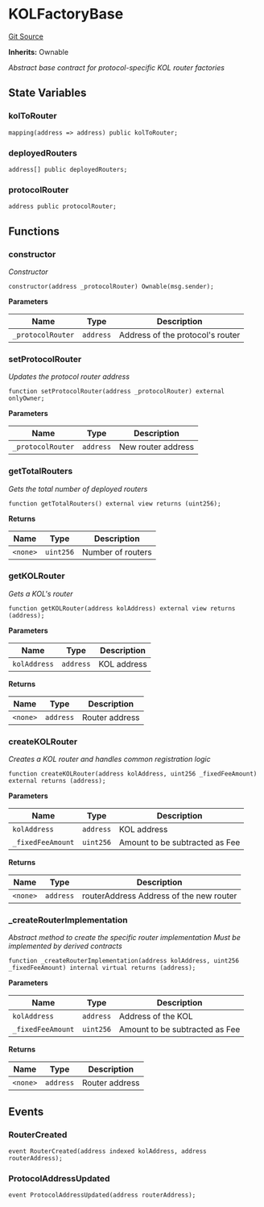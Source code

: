 # KOLFactoryBase
[Git Source](https://github.com-smastropiero/SherryLabs/sherry-contracts/blob/42c75427de405d6510851a4525799e04cd6d3130/src/kol-router/KOLFactoryBase.sol)

**Inherits:**
Ownable

*Abstract base contract for protocol-specific KOL router factories*


## State Variables
### kolToRouter

```solidity
mapping(address => address) public kolToRouter;
```


### deployedRouters

```solidity
address[] public deployedRouters;
```


### protocolRouter

```solidity
address public protocolRouter;
```


## Functions
### constructor

*Constructor*


```solidity
constructor(address _protocolRouter) Ownable(msg.sender);
```
**Parameters**

|Name|Type|Description|
|----|----|-----------|
|`_protocolRouter`|`address`|Address of the protocol's router|


### setProtocolRouter

*Updates the protocol router address*


```solidity
function setProtocolRouter(address _protocolRouter) external onlyOwner;
```
**Parameters**

|Name|Type|Description|
|----|----|-----------|
|`_protocolRouter`|`address`|New router address|


### getTotalRouters

*Gets the total number of deployed routers*


```solidity
function getTotalRouters() external view returns (uint256);
```
**Returns**

|Name|Type|Description|
|----|----|-----------|
|`<none>`|`uint256`|Number of routers|


### getKOLRouter

*Gets a KOL's router*


```solidity
function getKOLRouter(address kolAddress) external view returns (address);
```
**Parameters**

|Name|Type|Description|
|----|----|-----------|
|`kolAddress`|`address`|KOL address|

**Returns**

|Name|Type|Description|
|----|----|-----------|
|`<none>`|`address`|Router address|


### createKOLRouter

*Creates a KOL router and handles common registration logic*


```solidity
function createKOLRouter(address kolAddress, uint256 _fixedFeeAmount) external returns (address);
```
**Parameters**

|Name|Type|Description|
|----|----|-----------|
|`kolAddress`|`address`|KOL address|
|`_fixedFeeAmount`|`uint256`|Amount to be subtracted as Fee|

**Returns**

|Name|Type|Description|
|----|----|-----------|
|`<none>`|`address`|routerAddress Address of the new router|


### _createRouterImplementation

*Abstract method to create the specific router implementation
Must be implemented by derived contracts*


```solidity
function _createRouterImplementation(address kolAddress, uint256 _fixedFeeAmount) internal virtual returns (address);
```
**Parameters**

|Name|Type|Description|
|----|----|-----------|
|`kolAddress`|`address`|Address of the KOL|
|`_fixedFeeAmount`|`uint256`|Amount to be subtracted as Fee|

**Returns**

|Name|Type|Description|
|----|----|-----------|
|`<none>`|`address`|Router address|


## Events
### RouterCreated

```solidity
event RouterCreated(address indexed kolAddress, address routerAddress);
```

### ProtocolAddressUpdated

```solidity
event ProtocolAddressUpdated(address routerAddress);
```

